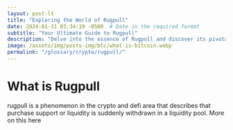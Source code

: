 ```yaml
---
layout: post-lt
title: "Exploring the World of Rugpull"
date: 2024-01-31 03:34:19 -0500  # Date in the required format
subtitle: "Your Ultimate Guide to Rugpull"
description: "Delve into the essence of Rugpull and discover its pivotal role in the blockchain ecosystem. Uncover the nuances that make Rugpull a cornerstone of digital innovation."
image: /assets/img/posts-img/btc/what-is-bitcoin.webp
permalink: "/glossary/crypto/rugpull/"
---
```

<h1>What is Rugpull</h1>
<p> rugpull is a phenomenon in the crypto and defi area that describes that purchase support or liquidity is suddenly withdrawn in a liquidity pool. More on this here </p>
